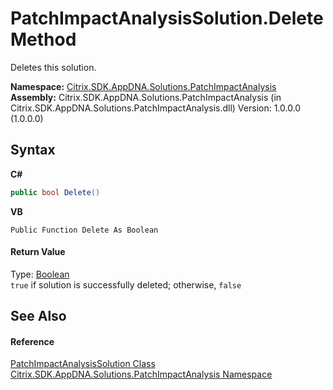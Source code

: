 # PatchImpactAnalysisSolution.Delete Method 
 

Deletes this solution.

**Namespace:**&nbsp;<a href="871ad9a2-386c-600b-6667-036c2dd65206">Citrix.SDK.AppDNA.Solutions.PatchImpactAnalysis</a><br />**Assembly:**&nbsp;Citrix.SDK.AppDNA.Solutions.PatchImpactAnalysis (in Citrix.SDK.AppDNA.Solutions.PatchImpactAnalysis.dll) Version: 1.0.0.0 (1.0.0.0)

## Syntax

**C#**
```csharp
public bool Delete()
```

**VB**
```vbnet
Public Function Delete As Boolean
```


#### Return Value
Type: <a href="http://msdn2.microsoft.com/en-us/library/a28wyd50" target="_blank">Boolean</a><br />`true` if solution is successfully deleted; otherwise, `false`

## See Also


#### Reference
<a href="eaff2abf-b1ac-9bf5-97f3-ad37748db96b">PatchImpactAnalysisSolution Class</a><br /><a href="871ad9a2-386c-600b-6667-036c2dd65206">Citrix.SDK.AppDNA.Solutions.PatchImpactAnalysis Namespace</a><br />